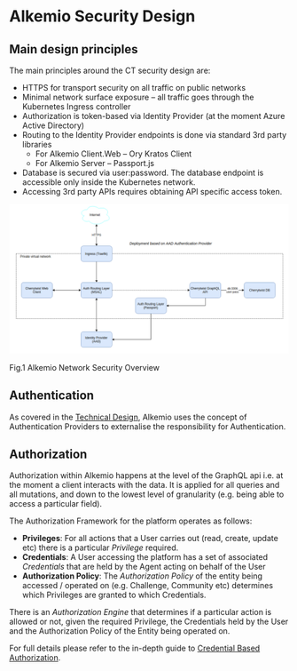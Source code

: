 # Alkemio Security Design

##	Main design principles
The main principles around the CT security design are:
* HTTPS for transport security on all traffic on public networks
* Minimal network surface exposure – all traffic goes through the Kubernetes Ingress controller
* Authorization is token-based via Identity Provider (at the moment Azure Active Directory)
* Routing to the Identity Provider endpoints is done via standard 3rd party libraries
    * For Alkemio Client.Web – Ory Kratos Client
    * For Alkemio Server – Passport.js
* Database is secured via user:password. The database endpoint is accessible only inside the Kubernetes network.
* Accessing 3rd party APIs requires obtaining API specific access token.

 <p>
<img src="images/security-network.png" alt="Alkemio Security Overview" width="600" />
</p>
Fig.1 Alkemio Network Security Overview

##	Authentication
As covered in the [Technical Design](./technical-design.md), Alkemio uses the concept of Authentication Providers to externalise the responsibility for Authentication. 


##	Authorization
Authorization within Alkemio happens at the level of the GraphQL api i.e. at the moment a client interacts with the data. It is applied for all queries and all mutations, and down to the lowest level of granularity (e.g. being able to access a particular field).

The Authorization Framework for the platform operates as follows:
* **Privileges**: For all actions that a User carries out (read, create, update etc) there is a particular _Privilege_ required. 
* **Credentials**: A User accessing the platform has a set of associated _Credentials_ that are held by the Agent acting on behalf of the User 
* **Authorization Policy**: The _Authorization Policy_ of the entity being accessed / operated on (e.g. Challenge, Community etc) determines which Privileges are granted to which Credentials.

There is an _Authorization Engine_ that determines if a particular action is allowed or not, given the required Privilege, the Credentials held by the User and the Authorization Policy of the Entity being operated on.

For full details please refer to the in-depth guide to [Credential Based Authorization](./credential-based-authorization.md).



